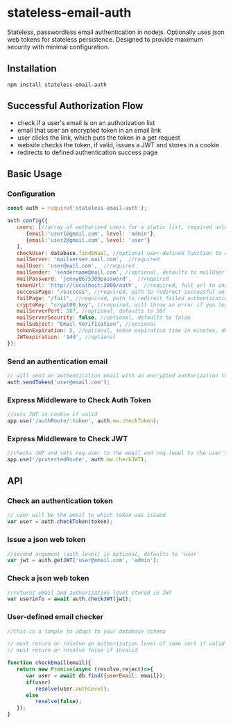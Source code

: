 # stateless-email-auth

Stateless, passwordless email authentication in nodejs. Optionally uses json web tokens for stateless persistence. 
Designed to provide maximum security with minimal configuration.

## Installation

```shell
npm install stateless-email-auth
```

## Successful Authorization Flow

- check if a user's email is on an authorization list
- email that user an encrypted token in an email link
- user clicks the link, which puts the token in a get request
- website checks the token, if valid, issues a JWT and stores in a cookie
- redirects to defined authentication success page

## Basic Usage

### Configuration

```javascript
const auth = require('stateless-email-auth');

auth.config({
   users: [//array of authorized users for a static list, required unless checkUser is defined
      {email:'user1@gmail.com', level: 'admin'}, 
      {email:'user2@gmail.com', level: 'user'}
   ],
   checkUser: database.findEmail, //optional user-defined function to check email validity
   mailServer: 'mailserver.mail.com',  //required
   mailUser: 'user@mail.com',  //required
   mailSender: 'sendername@mail.com', //optional, defaults to mailUser
   mailPassword: 'jenny8675309password',  //required
   tokenUrl: 'http://localhost:3000/auth',  //required, full url to insert into email with generated token
   successPage: "/success", //required, path to redirect successful authentication
   failPage: "/fail", //required, path to redirect failed authentication
   cryptoKey: "crypt00_key", //required, will throw an error if you leave default key,
   mailServerPort: 587, //optional, defaults to 587
   mailServerSecurity: false, //optional, defaults to false
   mailSubject: "Email Verification", //optional
   tokenExpiration: 5, //optional, token expiration time in minutes, defaults to 5
   JWTexpiration: '14d', //optional
});
```

### Send an authentication email

```javascript
// will send an authentication email with an encrypted authorization token link if the email is valid
auth.sendToken('user@email.com');
```

### Express Middleware to Check Auth Token

```javascript
//sets JWT in cookie if valid
app.use('/authRoute/:token', auth.mw.checkToken);
```

### Express Middleware to Check JWT

```javascript
//checks JWT and sets req.user to the email and req.level to the user's auth level
app.use('/protectedRoute', auth.mw.checkJWT);
```

## API

### Check an authentication token

```javascript
// user will be the email to which token was issued
var user = auth.checkToken(token);
```

### Issue a json web token

```javascript
//second argument (auth level) is optional, defaults to 'user'
var jwt = auth.getJWT('user@email.com', 'admin');
```

### Check a json web token

```javascript
//returns email and authorization level stored in JWT
var userinfo = await auth.checkJWT(jwt);
```

### User-defined email checker

```javascript
//this is a sample to adapt to your database schema

// must return or resolve an authorization level of some sort if valid
// must return or resolve false if invalid

function checkEmail(email){
   return new Promise(async (resolve,reject)=>{
      var user = await db.find({userEmail: email});
      if(user)
         resolve(user.authLevel);
      else
         resolve(false);
   });
}
```
